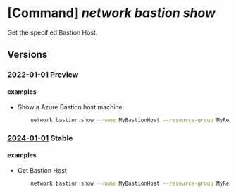 # [Command] _network bastion show_

Get the specified Bastion Host.

## Versions

### [2022-01-01](/Resources/mgmt-plane/L3N1YnNjcmlwdGlvbnMve30vcmVzb3VyY2Vncm91cHMve30vcHJvdmlkZXJzL21pY3Jvc29mdC5uZXR3b3JrL2Jhc3Rpb25ob3N0cy97fQ==/2022-01-01.xml) **Preview**

<!-- mgmt-plane /subscriptions/{}/resourcegroups/{}/providers/microsoft.network/bastionhosts/{} 2022-01-01 -->

#### examples

- Show a Azure Bastion host machine.
    ```bash
        network bastion show --name MyBastionHost --resource-group MyResourceGroup
    ```

### [2024-01-01](/Resources/mgmt-plane/L3N1YnNjcmlwdGlvbnMve30vcmVzb3VyY2Vncm91cHMve30vcHJvdmlkZXJzL21pY3Jvc29mdC5uZXR3b3JrL2Jhc3Rpb25ob3N0cy97fQ==/2024-01-01.xml) **Stable**

<!-- mgmt-plane /subscriptions/{}/resourcegroups/{}/providers/microsoft.network/bastionhosts/{} 2024-01-01 -->

#### examples

- Get Bastion Host
    ```bash
        network bastion show --name MyBastionHost --resource-group MyResourceGroup
    ```
